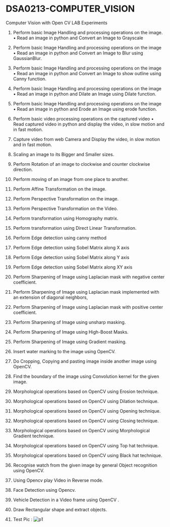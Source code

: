 # DSA0213-COMPUTER_VISION

Computer Vision with Open CV LAB Experiments
1. Perform basic Image Handling and processing operations on the image.  
• Read an image in python  and  Convert an Image to Grayscale 
 
2. Perform basic Image Handling and processing operations on the image
• Read an image in python  and  Convert an Image to Blur using GaussianBlur.
 
3. Perform basic Image Handling and processing operations on the image
• Read an image in python  and  Convert an Image to show outline using Canny function. 
 
4. Perform basic Image Handling and processing operations on the image
• Read an image in python  and  Dilate an Image using Dilate function.
 
5. Perform basic Image Handling and processing operations on the image
• Read an image in python  and  Erode an Image using erode function.
 
6. Perform basic video processing operations on the captured video
• Read captured video in python  and  display the video, in slow motion and in fast motion.
7. Capture video from web Camera and  Display the video, in slow motion and in fast motion.
8. Scaling an image to its Bigger and Smaller sizes.
9. Perform Rotation of an image to clockwise and counter clockwise direction.
10. Perform moving of an image from one place to another.
11. Perform Affine Transformation on the image.
12. Perform Perspective Transformation on the image.
13. Perform Perspective Transformation on the Video.
14. Perform transformation using Homography matrix.
15. Perform transformation using Direct Linear Transformation.
16. Perform Edge detection using canny method
17. Perform Edge detection using Sobel Matrix along X axis
18. Perform Edge detection using Sobel Matrix along Y axis
19. Perform Edge detection using Sobel Matrix along XY axis
20. Perform Sharpening of Image using Laplacian mask with negative center coefficient.
21. Perform Sharpening of Image using Laplacian mask implemented with an extension of
diagonal neighbors,
22. Perform Sharpening of Image using Laplacian mask with positive center coefficient.
23. Perform Sharpening of Image using unsharp masking.
24. Perform Sharpening of Image using High-Boost Masks.
25. Perform Sharpening of Image using Gradient masking.
26. Insert water marking to the image using OpenCV.
27. Do Cropping, Copying and pasting image inside another image using OpenCV.
28. Find the boundary of the image using Convolution kernel for the given image.
29. Morphological operations based on OpenCV using Erosion technique.
30. Morphological operations based on OpenCV using Dilation technique.
31. Morphological operations based on OpenCV using Opening technique.
32. Morphological operations based on OpenCV using Closing technique.
33. Morphological operations based on OpenCV using Morphological Gradient technique.
34. Morphological operations based on OpenCV using Top hat technique.
35. Morphological operations based on OpenCV using Black hat technique.
36. Recognise watch from the given image by general Object recognition using OpenCV.
37. Using Opencv play Video in Reverse mode.
38. Face Detection using Opencv.
39. Vehicle Detection in a Video frame using OpenCV .
40. Draw Rectangular shape and extract objects.
   
42.  Test Pic :  ![p1](https://github.com/thevishnuteja/DSA0213-COMPUTER_VISION/assets/123451967/f2540778-1da6-4628-8672-656a2a1f7ed5)
 
